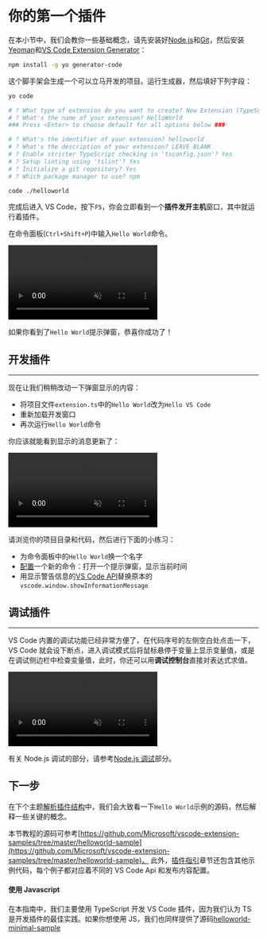 # 你的第一个插件

在本小节中，我们会教你一些基础概念，请先安装好[Node.js](https://nodejs.org/en/)和[Git](https://git-scm.com/)，然后安装[Yeoman](http://yeoman.io/)和[VS Code Extension Generator](https://www.npmjs.com/package/generator-code)：

```bash
npm install -g yo generator-code
```

这个脚手架会生成一个可以立马开发的项目。运行生成器，然后填好下列字段：

```bash
yo code

# ? What type of extension do you want to create? New Extension (TypeScript)
# ? What's the name of your extension? HelloWorld
### Press <Enter> to choose default for all options below ###

# ? What's the identifier of your extension? helloworld
# ? What's the description of your extension? LEAVE BLANK
# ? Enable stricter TypeScript checking in 'tsconfig.json'? Yes
# ? Setup linting using 'tslint'? Yes
# ? Initialize a git repository? Yes
# ? Which package manager to use? npm

code ./helloworld
```

完成后进入 VS Code，按下`F5`，你会立即看到一个**插件发开主机**窗口，其中就运行着插件。

在命令面板(`Ctrl+Shift+P`)中输入`Hello World`命令。

<video loop muted playsinline controls>
  <source src="https://code.visualstudio.com/api/get-started/your-first-extension/launch.mp4" type="video/mp4">
</video>

如果你看到了`Hello World`提示弹窗，恭喜你成功了！

## 开发插件

---

现在让我们稍稍改动一下弹窗显示的内容：

- 将项目文件`extension.ts`中的`Hello World`改为`Hello VS Code`
- 重新加载开发窗口
- 再次运行`Hello World`命令

你应该就能看到显示的消息更新了：

<video loop muted playsinline controls>
  <source src="https://code.visualstudio.com/api/get-started/your-first-extension/reload.mp4" type="video/mp4">
</video>

请浏览你的项目目录和代码，然后进行下面的小练习：

- 为命令面板中的`Hello World`换一个名字
- [配置](/references/contribution-points.md)一个新的命令：打开一个提示弹窗，显示当前时间
- 用显示警告信息的[VS Code API](/references/vscode-api.md)替换原本的`vscode.window.showInformationMessage`

## 调试插件

---

VS Code 内置的调试功能已经非常方便了，在代码序号的左侧空白处点击一下，VS Code 就会设下断点，进入调试模式后将鼠标悬停于变量上显示变量值，或是在调试侧边栏中检查变量值，此时，你还可以用**调试控制台**直接对表达式求值。

<video loop muted playsinline controls>
  <source src="https://code.visualstudio.com/api/get-started/your-first-extension/debug.mp4" type="video/mp4">
</video>

有关 Node.js 调试的部分，请参考[Node.js 调试](https://code.visualstudio.com/docs/nodejs/nodejs-debugging)部分。

## 下一步

在下个主题[解析插件结构](/get-started/extension-anatomy.md)中，我们会大致看一下`Hello World`示例的源码，然后解释一些关键的概念。

本节教程的源码可参考[https://github.com/Microsoft/vscode-extension-samples/tree/master/helloworld-sample](https://github.com/Microsoft/vscode-extension-samples/tree/master/helloworld-sample)。
此外，[插件指引](/extension-guides/README.md)章节还包含其他示例代码，每个例子都对应着不同的 VS Code Api 和发布内容配置。

#### 使用 Javascript

在本指南中，我们主要使用 TypeScript 开发 VS Code 插件，因为我们认为 TS 是开发插件的最佳实践。如果你想使用 JS，我们也同样提供了源码[helloworld-minimal-sample](https://github.com/Microsoft/vscode-extension-samples/tree/master/helloworld-minimal-sample)

